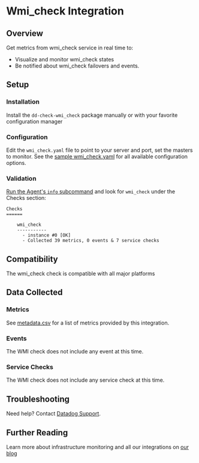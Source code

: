 # Wmi_check Integration

## Overview

Get metrics from wmi_check service in real time to:

* Visualize and monitor wmi_check states
* Be notified about wmi_check failovers and events.

## Setup
### Installation

Install the `dd-check-wmi_check` package manually or with your favorite configuration manager

### Configuration

Edit the `wmi_check.yaml` file to point to your server and port, set the masters to monitor. See the [sample wmi_check.yaml](https://github.com/DataDog/integrations-core/blob/master/wmi_check/conf.yaml.default) for all available configuration options.

### Validation

[Run the Agent's `info` subcommand](https://help.datadoghq.com/hc/en-us/articles/203764635-Agent-Status-and-Information) and look for `wmi_check` under the Checks section:

    Checks
    ======

        wmi_check
        -----------
          - instance #0 [OK]
          - Collected 39 metrics, 0 events & 7 service checks

## Compatibility

The wmi_check check is compatible with all major platforms

## Data Collected
### Metrics
See [metadata.csv](https://github.com/DataDog/integrations-core/blob/master/wmi_check/metadata.csv) for a list of metrics provided by this integration.

### Events
The WMI check does not include any event at this time.

### Service Checks
The WMI check does not include any service check at this time.

## Troubleshooting
Need help? Contact [Datadog Support](http://docs.datadoghq.com/help/).

## Further Reading
Learn more about infrastructure monitoring and all our integrations on [our blog](https://www.datadoghq.com/blog/)
